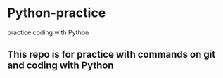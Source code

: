 # Python-practice
practice coding with Python
## This repo is for practice with commands on git and coding with Python
 
